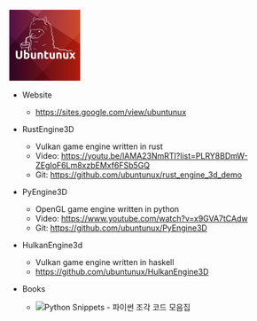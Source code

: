 ![Ubuntunux](https://github.com/ubuntunux/Ubuntunux/blob/main/Ubuntunux128.png)

- Website
    - https://sites.google.com/view/ubuntunux

- RustEngine3D
    - Vulkan game engine written in rust
    - Video: https://youtu.be/lAMA23NmRTI?list=PLRY8BDmW-ZEgIoF6Lm8xzbEMxf6FSb5GQ
    - Git: https://github.com/ubuntunux/rust_engine_3d_demo
  
- PyEngine3D
    - OpenGL game engine written in python
    - Video: https://www.youtube.com/watch?v=x9GVA7tCAdw
    - Git: https://github.com/ubuntunux/PyEngine3D

- HulkanEngine3d
    - Vulkan game engine written in haskell
    - https://github.com/ubuntunux/HulkanEngine3D
 
- Books
    - ![Python Snippets - 파이썬 조각 코드 모음집](https://wikidocs.net/images//book/PythonSnippets_1IAmCXR.jpg)

